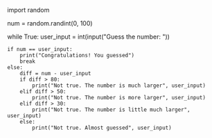 import random
 
 
num = random.randint(0, 100)
 
while True:
    user_input = int(input("Guess the number: "))
    
    if num == user_input:
        print("Congratulations! You guessed")
        break
    else:
        diff = num - user_input
        if diff > 80:
            print("Not true. The number is much larger", user_input)
        elif diff > 50:
            print("Not true. The number is more larger", user_input)
        elif diff > 30:
            print("Not true. The number is little much larger", user_input) 
        else:
            print("Not true. Almost guessed", user_input)
        

